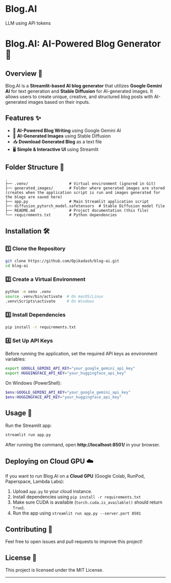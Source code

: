 # Blog.AI
LLM using API tokens
# Blog.AI: AI-Powered Blog Generator 🚀

## Overview 📖
Blog.AI is a **Streamlit-based AI blog generator** that utilizes **Google Gemini AI** for text generation and **Stable Diffusion** for AI-generated images. It allows users to create unique, creative, and structured blog posts with AI-generated images based on their inputs.

## Features ✨
- 📝 **AI-Powered Blog Writing** using Google Gemini AI
- 🎨 **AI-Generated Images** using Stable Diffusion
- 📥 **Download Generated Blog** as a text file
- 🖥️ **Simple & Interactive UI** using Streamlit

## Folder Structure 📂
```
.
├── .venv/                  # Virtual environment (ignored in Git)
├── generated_images/       # Folder where generated images are stored (creates when the application script is run and images generated for the blogs are saved here)
├── app.py                  # Main Streamlit application script
├── diffusion_pytorch_model.safetensors  # Stable Diffusion model file
├── README.md               # Project documentation (this file)
└── requirements.txt        # Python dependencies
```

## Installation 🛠️

### 1️⃣ Clone the Repository
```sh
git clone https://github.com/Opikadash/blog-ai.git
cd blog-ai
```

### 2️⃣ Create a Virtual Environment
```sh
python -m venv .venv
source .venv/bin/activate  # On macOS/Linux
.venv\Scripts\activate     # On Windows
```

### 3️⃣ Install Dependencies
```sh
pip install -r requirements.txt
```

### 4️⃣ Set Up API Keys
Before running the application, set the required API keys as environment variables:
```sh
export GOOGLE_GEMINI_API_KEY="your_google_gemini_api_key"
export HUGGINGFACE_API_KEY="your_huggingface_api_key"
```
On Windows (PowerShell):
```powershell
$env:GOOGLE_GEMINI_API_KEY="your_google_gemini_api_key"
$env:HUGGINGFACE_API_KEY="your_huggingface_api_key"
```

## Usage 🚀
Run the Streamlit app:
```sh
streamlit run app.py
```
After running the command, open **http://localhost:8501/** in your browser.

## Deploying on Cloud GPU ☁️
If you want to run Blog.AI on a **Cloud GPU** (Google Colab, RunPod, Paperspace, Lambda Labs):
1. Upload `app.py` to your cloud instance.
2. Install dependencies using `pip install -r requirements.txt`
3. Make sure CUDA is available (`torch.cuda.is_available()` should return `True`).
4. Run the app using `streamlit run app.py --server.port 8501`

## Contributing 🤝
Feel free to open issues and pull requests to improve this project!

## License 📝
This project is licensed under the MIT License.

---


